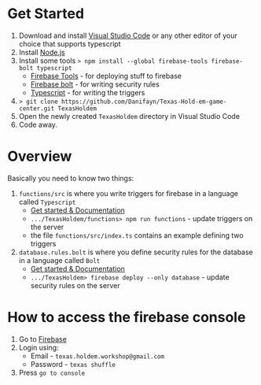 # Get Started

1. Download and install [Visual Studio Code](https://code.visualstudio.com/download) or any other editor of your choice that supports typescript
2. Install [Node.js](https://nodejs.org/dist/v6.10.2/node-v6.10.2-x64.msi)
3. Install some tools `> npm install --global firebase-tools firebase-bolt typescript`
    - [Firebase Tools](https://github.com/firebase/firebase-tools) - for deploying stuff to firebase
    - [Firebase bolt](https://github.com/firebase/bolt/blob/master/docs/guide.md) - for writing security rules
    - [Typescript](http://www.typescriptlang.org/docs/tutorial.html) - for writing the triggers
4. `> git clone https://github.com/Danifayn/Texas-Hold-em-game-center.git TexasHoldem`
5. Open the newly created `TexasHoldem` directory in Visual Studio Code
6. Code away.

# Overview
Basically you need to know two things:
1. `functions/src` is where you write triggers for firebase in a language called `Typescript`
    - [Get started & Documentation](https://firebase.google.com/docs/functions/get-started)
    - `.../TexasHoldem/functions> npm run functions` - update triggers on the server
    - the file `functions/src/index.ts` contains an example defining two triggers
2. `database.rules.bolt` is where you define security rules for the database in a language called `Bolt`
    - [Get started & Documentation](https://github.com/firebase/bolt/blob/master/docs/guide.md)
    - `.../TexasHoldem> firebase deploy --only database` - update security rules on the server

# How to access the firebase console
1. Go to [Firebase](firebase.google.com)
2. Login using:
    - Email - `texas.holdem.workshop@gmail.com`
    - Password - `texas shuffle`
2. Press `go to console`

